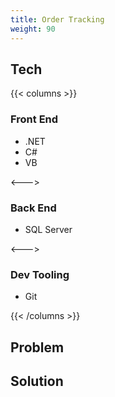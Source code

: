```yaml
---
title: Order Tracking
weight: 90
---
```


## Tech

{{< columns >}}

### Front End

- .NET
- C#
- VB

<--->

### Back End

- SQL Server

<--->

### Dev Tooling

- Git

{{< /columns >}}

## Problem

## Solution
